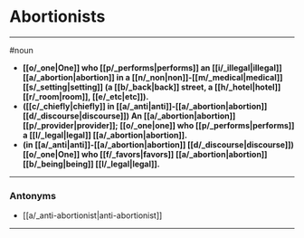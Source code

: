 # Abortionists
---
#noun
- **[[o/_one|One]] who [[p/_performs|performs]] an [[i/_illegal|illegal]] [[a/_abortion|abortion]] in a [[n/_non|non]]-[[m/_medical|medical]] [[s/_setting|setting]] (a [[b/_back|back]] street, a [[h/_hotel|hotel]] [[r/_room|room]], [[e/_etc|etc]]).**
- **([[c/_chiefly|chiefly]] in [[a/_anti|anti]]-[[a/_abortion|abortion]] [[d/_discourse|discourse]]) An [[a/_abortion|abortion]] [[p/_provider|provider]]; [[o/_one|one]] who [[p/_performs|performs]] a [[l/_legal|legal]] [[a/_abortion|abortion]].**
- **(in [[a/_anti|anti]]-[[a/_abortion|abortion]] [[d/_discourse|discourse]]) [[o/_one|One]] who [[f/_favors|favors]] [[a/_abortion|abortion]] [[b/_being|being]] [[l/_legal|legal]].**
---
### Antonyms
- [[a/_anti-abortionist|anti-abortionist]]
---
